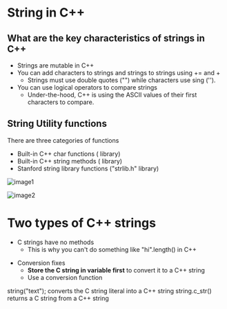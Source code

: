 # String in C++

## What are the key characteristics of strings in C++

* Strings are mutable in C++
* You can add characters to strings and strings to strings using += and +
  * Strings must use double quotes ("") while characters use sing ('').
* You can use logical operators to compare strings
  * Under-the-hood, C++ is using the ASCII values of their first characters to compare.


## String Utility functions

There are three categories of functions
* Built-in C++ char functions (<cctype> library)
* Built-in C++ string methods (<String> library)
* Stanford string library functions ("strlib.h" library)

![image1]

[image1]: https://i.imgur.com/xHDu0Cx.png

![image2]

[image2]: https://i.imgur.com/UruQVn8.png

# Two types of C++ strings

- C strings have no methods
    - This is why you can't do something like "hi".length() in C++

* Conversion fixes
  * **Store the C string in variable first** to convert it to a C++ string
  * Use a conversion function

string("text"); converts the C string literal into a C++ string
string.c_str() returns a C string from a C++ string



